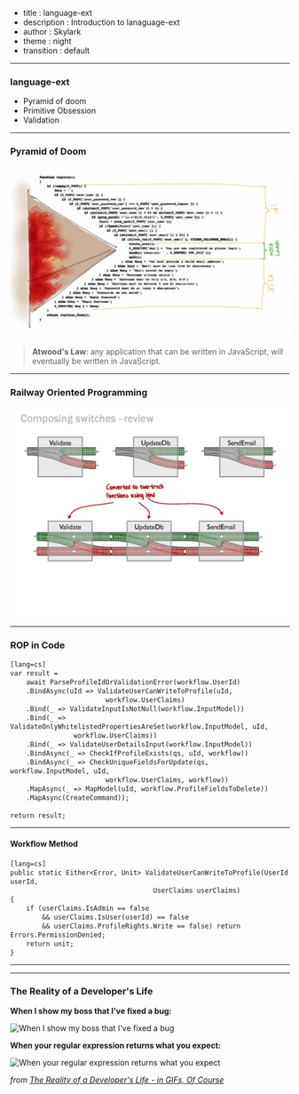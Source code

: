 - title : language-ext
- description : Introduction to lanaguage-ext
- author : Skylark
- theme : night
- transition : default

***

### language-ext

- Pyramid of doom
- Primitive Obsession
- Validation

***

### Pyramid of Doom

![Pyramid of Doom](images/pyramid-of-doom.jpg)


> **Atwood's Law**: any application that can be written in JavaScript, will eventually be written in JavaScript.

***

### Railway Oriented Programming

![ROP](images/rop.jpg)

***

### ROP in Code

    [lang=cs]
    var result =
        await ParseProfileIdOrValidationError(workflow.UserId)
        .BindAsync(uId => ValidateUserCanWriteToProfile(uId,
                            workflow.UserClaims)
        .Bind(_ => ValidateInputIsNotNull(workflow.InputModel))
        .Bind(_ => ValidateOnlyWhitelistedPropertiesAreSet(workflow.InputModel, uId,
                    workflow.UserClaims))
        .Bind(_ => ValidateUserDetailsInput(workflow.InputModel))
        .BindAsync(_ => CheckIfProfileExists(qs, uId, workflow))
        .BindAsync(_ => CheckUniqueFieldsForUpdate(qs, workflow.InputModel, uId,
                            workflow.UserClaims, workflow))
        .MapAsync(_ => MapModel(uId, workflow.ProfileFieldsToDelete))
        .MapAsync(CreateCommand));

    return result;

---

#### Workflow Method

    [lang=cs]
    public static Either<Error, Unit> ValidateUserCanWriteToProfile(UserId userId,
                                        UserClaims userClaims)
    {
        if (userClaims.IsAdmin == false
            && userClaims.IsUser(userId) == false
            && userClaims.ProfileRights.Write == false) return Errors.PermissionDenied;
        return unit;
    }

---

***

### The Reality of a Developer's Life 

**When I show my boss that I've fixed a bug:**
  
![When I show my boss that I've fixed a bug](http://www.topito.com/wp-content/uploads/2013/01/code-07.gif)
  
**When your regular expression returns what you expect:**
  
![When your regular expression returns what you expect](http://www.topito.com/wp-content/uploads/2013/01/code-03.gif)
  
*from [The Reality of a Developer's Life - in GIFs, Of Course](http://server.dzone.com/articles/reality-developers-life-gifs)*

